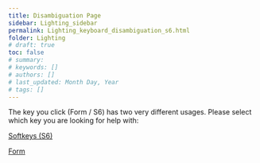 ```yaml
---
title: Disambiguation Page
sidebar: Lighting_sidebar
permalink: Lighting_keyboard_disambiguation_s6.html
folder: Lighting
# draft: true
toc: false
# summary: 
# keywords: []
# authors: []
# last_updated: Month Day, Year
# tags: []
---
```


The key you click (Form / S6) has two very different usages. Please select which key you are looking for help with:

[Softkeys (S6)](./Lighting_keyboard_softkeys.html)

[Form](./Lighting_keyboard_encoderpages.html)